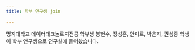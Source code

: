 ```yaml
---
title: 학부 연구생 join

---
```


명지대학교 데이터테크놀로지전공 학부생 봉현수, 정성훈, 안미르, 박은지, 권성중 학생이 학부 연구생으로 연구실에 들어왔습니다.
